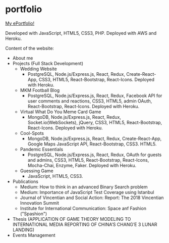 # portfolio
[My ePortfolio!](http://annamorozova.life)

Developed with JavaScript, HTML5, CSS3, PHP. Deployed with AWS and Heroku.

Content of the website:
- About me
- Projects (Full Stack Development)
    - Wedding Website
        - PostgreSQL, Node.js/Express.js, React, Redux, Create-React-App, CSS3, HTML5, React-Bootstrap, React-Icons. Deployed with Heroku.
    - MKM Football Blog
        - PostgreSQL, Node.js/Express.js, React, Redux, Facebook API for user comments and reactions, CSS3, HTML5, admin OAuth, React-Bootstrap, React-Icons. Deployed with Heroku.
    - Virtual What Do You Meme Card Game
        - MongoDB, Node.js/Express.js, React, Redux, Socket.io(WebSockets), jQuery, CSS3, HTML5, React-Bootstrap, React-Icons. Deployed with Heroku.
    - Cool-Spots
        - MongoDB, Node.js/Express.js, React, Redux, Create-React-App, Google Maps JavaScript API, React-Bootstrap, CSS3. HTML5.
    - Pandemic Essentials
         - PostgreSQL, Node.js/Express.js, React, Redux, OAuth for guests and admins, CSS3, HTML5, React-Bootstrap, React-Icons, Mocha-Chai, Enzyme, Faker. Deployed with Heroku.
    - Guessing Game
        - JavaScript, HTML5, CSS3.
- Publications
    - Medium: How to think in an advanced Binary Search problem
    - Medium: Importance of JavaScript Test Coverage using Istanbul
    - Journal of Vincentian and Social Action: Report: The 2018 Vincentian Innovation Summit
    - Institute for International Communication: Space anf Fashion ("Spashion")
- Thesis (APPLICATION OF GAME THEORY MODELING TO INTERNATIONAL MEDIA REPORTING OF CHINA’S CHANG’E 3 LUNAR LANDING)
- Events Management

